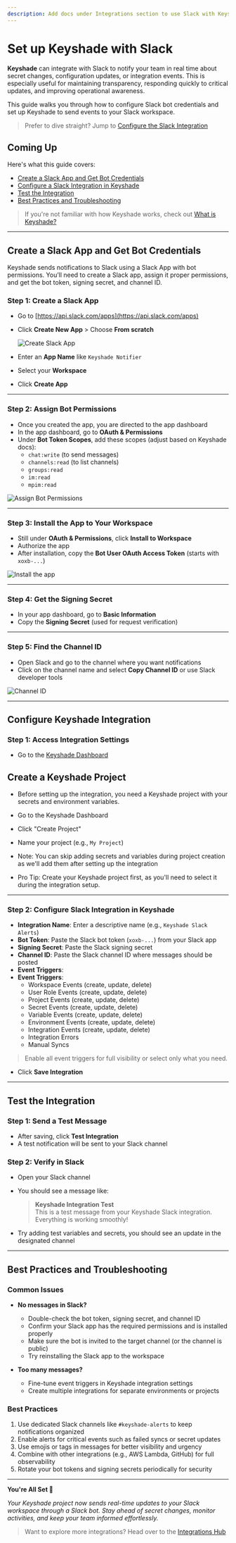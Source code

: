 ```yaml
---
description: Add docs under Integrations section to use Slack with Keyshade
---
```


# Set up Keyshade with Slack

**Keyshade** can integrate with Slack to notify your team in real time about secret changes, configuration updates, or integration events. This is especially useful for maintaining transparency, responding quickly to critical updates, and improving operational awareness.

This guide walks you through how to configure Slack bot credentials and set up Keyshade to send events to your Slack workspace.

> Prefer to dive straight? Jump to [Configure the Slack Integration](#configure-keyshade-integration)

## Coming Up

Here's what this guide covers:

- [Create a Slack App and Get Bot Credentials](#create-a-slack-app-and-get-bot-credentials)
- [Configure a Slack Integration in Keyshade](#configure-keyshade-integration)
- [Test the Integration](#test-the-integration)
- [Best Practices and Troubleshooting](#best-practices-and-troubleshooting)

> If you're not familiar with how Keyshade works, check out [What is Keyshade?](/docs/getting-started/introduction.md)

---

## Create a Slack App and Get Bot Credentials

Keyshade sends notifications to Slack using a Slack App with bot permissions. You’ll need to create a Slack app, assign it proper permissions, and get the bot token, signing secret, and channel ID.

### Step 1: Create a Slack App

- Go to [https://api.slack.com/apps](https://api.slack.com/apps)
- Click **Create New App** > Choose **From scratch**

  ![Create Slack App](https://i.postimg.cc/FRHzBdB7/Untitled.png)

- Enter an **App Name** like `Keyshade Notifier`
- Select your **Workspace**
- Click **Create App**

---

### Step 2: Assign Bot Permissions

- Once you created the app, you are directed to the app dashboard
- In the app dashboard, go to **OAuth & Permissions**
- Under **Bot Token Scopes**, add these scopes (adjust based on Keyshade docs):
  - `chat:write` (to send messages)
  - `channels:read` (to list channels)
  - `groups:read`
  - `im:read`
  - `mpim:read`

![Assign Bot Permissions](https://i.postimg.cc/BQTdzY9w/Keyshade-Slack-integration-step-2.png)

---

### Step 3: Install the App to Your Workspace

- Still under **OAuth & Permissions**, click **Install to Workspace**
- Authorize the app
- After installation, copy the **Bot User OAuth Access Token** (starts with `xoxb-...`)

![Install the app](https://i.postimg.cc/vH7ZvtPG/Keyshade-Slack-integration-step-3.png)

---

### Step 4: Get the Signing Secret

- In your app dashboard, go to **Basic Information**
- Copy the **Signing Secret** (used for request verification)

---

### Step 5: Find the Channel ID

- Open Slack and go to the channel where you want notifications
- Click on the channel name and select **Copy Channel ID** or use Slack developer tools

![Channel ID](https://i.postimg.cc/rsQY8bV8/Keyshade-Slack-integration-step-4.png)

---

## Configure Keyshade Integration

### Step 1: Access Integration Settings

- Go to the [Keyshade Dashboard](https://app.keyshade.xyz/)

## Create a Keyshade Project


- Before setting up the integration, you need a Keyshade project with your secrets and environment variables.

- Go to the Keyshade Dashboard
- Click "Create Project"
- Name your project (e.g., `My Project`)
- Note: You can skip adding secrets and variables during project creation as we'll add them after setting up the integration
- Pro Tip: Create your Keyshade project first, as you'll need to select it during the integration setup.



---

### Step 2: Configure Slack Integration in Keyshade

- **Integration Name**: Enter a descriptive name (e.g., `Keyshade Slack Alerts`)
- **Bot Token**: Paste the Slack bot token (`xoxb-...`) from your Slack app
- **Signing Secret**: Paste the Slack signing secret
- **Channel ID**: Paste the Slack channel ID where messages should be posted
- **Event Triggers**:
- **Event Triggers**:
  - Workspace Events (create, update, delete)
  - User Role Events (create, update, delete)
  - Project Events (create, update, delete)
  - Secret Events (create, update, delete)
  - Variable Events (create, update, delete)
  - Environment Events (create, update, delete)
  - Integration Events (create, update, delete)
  - Integration Errors
  - Manual Syncs

> Enable all event triggers for full visibility or select only what you need.

- Click **Save Integration**

---

## Test the Integration

### Step 1: Send a Test Message

- After saving, click **Test Integration**
- A test notification will be sent to your Slack channel

### Step 2: Verify in Slack

- Open your Slack channel
- You should see a message like:

  > **Keyshade Integration Test**  
  > This is a test message from your Keyshade Slack integration. Everything is working smoothly!

- Try adding test variables and secrets, you should see an update in the designated channel

---

## Best Practices and Troubleshooting

### Common Issues

- **No messages in Slack?**
  - Double-check the bot token, signing secret, and channel ID
  - Confirm your Slack app has the required permissions and is installed properly
  - Make sure the bot is invited to the target channel (or the channel is public)
  - Try reinstalling the Slack app to the workspace

- **Too many messages?**
  - Fine-tune event triggers in Keyshade integration settings
  - Create multiple integrations for separate environments or projects

### Best Practices

1. Use dedicated Slack channels like `#keyshade-alerts` to keep notifications organized
2. Enable alerts for critical events such as failed syncs or secret updates
3. Use emojis or tags in messages for better visibility and urgency
4. Combine with other integrations (e.g., AWS Lambda, GitHub) for full observability
5. Rotate your bot tokens and signing secrets periodically for security

---

**You're All Set 🎉**

_Your Keyshade project now sends real-time updates to your Slack workspace through a Slack bot. Stay ahead of secret changes, monitor activities, and keep your team informed effortlessly._

> Want to explore more integrations? Head over to the [Integrations Hub](/docs/integrations)

